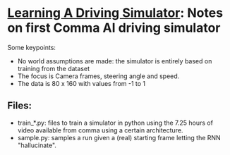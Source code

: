 # [Learning A Driving Simulator](https://arxiv.org/pdf/1608.01230): Notes on first Comma AI driving simulator

Some keypoints:
- No world assumptions are made: the simulator is entirely based on training from the dataset
- The focus is Camera frames, steering angle and speed.
- The data is 80 x 160 with values from -1 to 1

## Files:

- train_*.py: files to train a simulator in python using the 7.25 hours of video available from comma using a certain architecture.
- sample.py: samples a run given a (real) starting frame letting the RNN "hallucinate".

